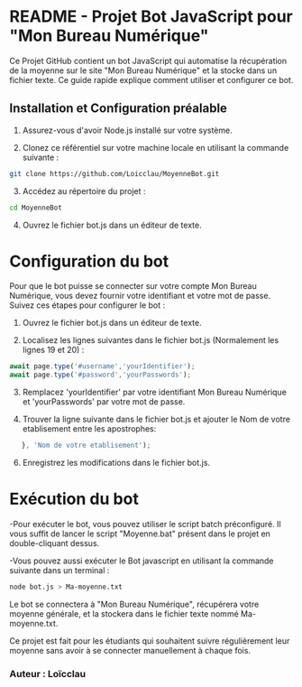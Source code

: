 
# README - Projet Bot JavaScript pour "Mon Bureau Numérique"

Ce Projet GitHub contient un bot JavaScript qui automatise la récupération de la moyenne sur le site "Mon Bureau Numérique" et la stocke dans un fichier texte. Ce guide rapide explique comment utiliser et configurer ce bot.
## Installation et Configuration préalable

1. Assurez-vous d'avoir Node.js installé sur votre système.

2. Clonez ce référentiel sur votre machine locale en utilisant la commande suivante :

```bash
git clone https://github.com/Loicclau/MoyenneBot.git
```
3. Accédez au répertoire du projet :

```bash
cd MoyenneBot
```
4. Ouvrez le fichier bot.js dans un éditeur de texte.

# Configuration du bot

Pour que le bot puisse se connecter sur votre compte Mon Bureau Numérique, vous devez fournir votre identifiant et votre mot de passe. Suivez ces étapes pour configurer le bot :

1. Ouvrez le fichier bot.js dans un éditeur de texte.

2. Localisez les lignes suivantes dans le fichier bot.js (Normalement les lignes 19 et 20) :

```javascript
await page.type('#username','yourIdentifier');
await page.type('#password','yourPasswords');  
```
3. Remplacez 'yourIdentifier' par votre identifiant Mon Bureau Numérique et 'yourPasswords' par votre mot de passe.

4. Trouver la ligne suivante dans le fichier bot.js et ajouter le Nom de votre etablisement entre les apostrophes:
```javascript
   }, 'Nom de votre etablisement');
```

6. Enregistrez les modifications dans le fichier bot.js.

# Exécution du bot

-Pour exécuter le bot, vous pouvez utiliser le script batch préconfiguré. Il vous suffit de lancer le script "Moyenne.bat" présent dans le projet en double-cliquant dessus.

-Vous pouvez aussi exécuter le Bot javascript en utilisant la commande suivante dans un terminal : 

```bash
node bot.js > Ma-moyenne.txt 
```

Le bot se connectera à "Mon Bureau Numérique", récupérera votre moyenne générale, et la stockera dans le fichier texte nommé Ma-moyenne.txt. 

Ce projet est fait pour les étudiants qui souhaitent suivre régulièrement leur moyenne sans avoir à se connecter manuellement à chaque fois.


### Auteur : Loïcclau
